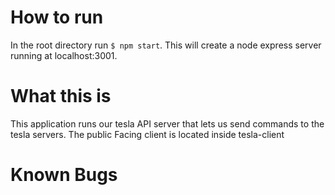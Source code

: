 # How to run
In the root directory run `$ npm start`. This will create a node express server running at localhost:3001.

# What this is
This application runs our tesla API server that lets us send commands to the tesla servers. 
The public Facing client is located inside tesla-client

# Known Bugs
